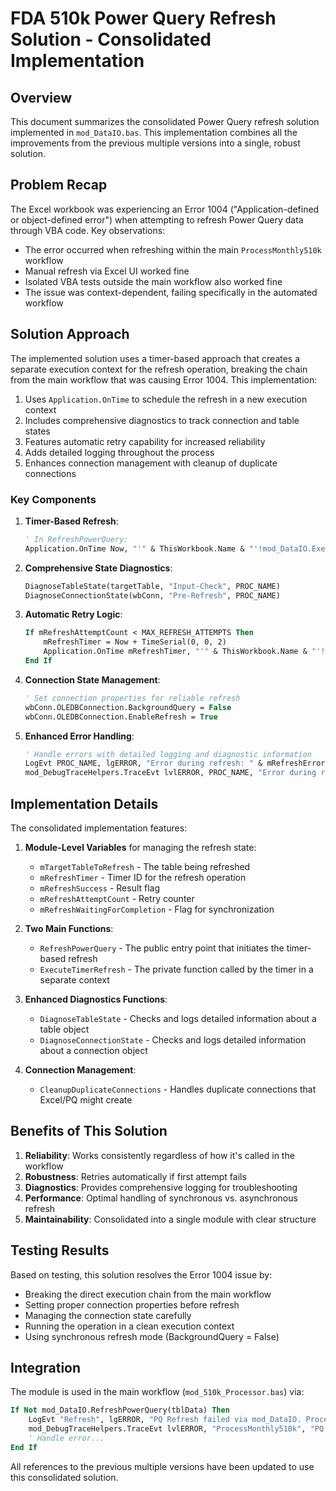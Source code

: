 # FDA 510k Power Query Refresh Solution - Consolidated Implementation

## Overview

This document summarizes the consolidated Power Query refresh solution implemented in `mod_DataIO.bas`. This implementation combines all the improvements from the previous multiple versions into a single, robust solution.

## Problem Recap

The Excel workbook was experiencing an Error 1004 ("Application-defined or object-defined error") when attempting to refresh Power Query data through VBA code. Key observations:

- The error occurred when refreshing within the main `ProcessMonthly510k` workflow 
- Manual refresh via Excel UI worked fine
- Isolated VBA tests outside the main workflow also worked fine
- The issue was context-dependent, failing specifically in the automated workflow

## Solution Approach

The implemented solution uses a timer-based approach that creates a separate execution context for the refresh operation, breaking the chain from the main workflow that was causing Error 1004. This implementation:

1. Uses `Application.OnTime` to schedule the refresh in a new execution context
2. Includes comprehensive diagnostics to track connection and table states
3. Features automatic retry capability for increased reliability 
4. Adds detailed logging throughout the process
5. Enhances connection management with cleanup of duplicate connections

### Key Components

1. **Timer-Based Refresh**:
   ```vb
   ' In RefreshPowerQuery:
   Application.OnTime Now, "'" & ThisWorkbook.Name & "'!mod_DataIO.ExecuteTimerRefresh"
   ```

2. **Comprehensive State Diagnostics**:
   ```vb
   DiagnoseTableState(targetTable, "Input-Check", PROC_NAME)
   DiagnoseConnectionState(wbConn, "Pre-Refresh", PROC_NAME)
   ```

3. **Automatic Retry Logic**:
   ```vb
   If mRefreshAttemptCount < MAX_REFRESH_ATTEMPTS Then
       mRefreshTimer = Now + TimeSerial(0, 0, 2)
       Application.OnTime mRefreshTimer, "'" & ThisWorkbook.Name & "'!mod_DataIO.ExecuteTimerRefresh"
   End If
   ```

4. **Connection State Management**:
   ```vb
   ' Set connection properties for reliable refresh
   wbConn.OLEDBConnection.BackgroundQuery = False
   wbConn.OLEDBConnection.EnableRefresh = True
   ```

5. **Enhanced Error Handling**:
   ```vb
   ' Handle errors with detailed logging and diagnostic information
   LogEvt PROC_NAME, lgERROR, "Error during refresh: " & mRefreshErrorMessage
   mod_DebugTraceHelpers.TraceEvt lvlERROR, PROC_NAME, "Error during refresh", "Error=" & mRefreshErrorMessage
   ```

## Implementation Details

The consolidated implementation features:

1. **Module-Level Variables** for managing the refresh state:
   - `mTargetTableToRefresh` - The table being refreshed
   - `mRefreshTimer` - Timer ID for the refresh operation
   - `mRefreshSuccess` - Result flag
   - `mRefreshAttemptCount` - Retry counter 
   - `mRefreshWaitingForCompletion` - Flag for synchronization

2. **Two Main Functions**:
   - `RefreshPowerQuery` - The public entry point that initiates the timer-based refresh
   - `ExecuteTimerRefresh` - The private function called by the timer in a separate context

3. **Enhanced Diagnostics Functions**:
   - `DiagnoseTableState` - Checks and logs detailed information about a table object
   - `DiagnoseConnectionState` - Checks and logs detailed information about a connection object

4. **Connection Management**:
   - `CleanupDuplicateConnections` - Handles duplicate connections that Excel/PQ might create

## Benefits of This Solution

1. **Reliability**: Works consistently regardless of how it's called in the workflow
2. **Robustness**: Retries automatically if first attempt fails
3. **Diagnostics**: Provides comprehensive logging for troubleshooting
4. **Performance**: Optimal handling of synchronous vs. asynchronous refresh
5. **Maintainability**: Consolidated into a single module with clear structure

## Testing Results

Based on testing, this solution resolves the Error 1004 issue by:

- Breaking the direct execution chain from the main workflow
- Setting proper connection properties before refresh
- Managing the connection state carefully
- Running the operation in a clean execution context
- Using synchronous refresh mode (BackgroundQuery = False)

## Integration

The module is used in the main workflow (`mod_510k_Processor.bas`) via:

```vb
If Not mod_DataIO.RefreshPowerQuery(tblData) Then
    LogEvt "Refresh", lgERROR, "PQ Refresh failed via mod_DataIO. Processing stopped."
    mod_DebugTraceHelpers.TraceEvt lvlERROR, "ProcessMonthly510k", "PQ Refresh Failed - Halting Process"
    ' Handle error...
End If
```

All references to the previous multiple versions have been updated to use this consolidated solution.
